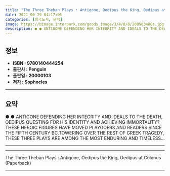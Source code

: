 ```yaml
---
title: "The Three Theban Plays : Antigone, Oedipus the King, Oedipus at Colonus (Paperback)"
date: 2021-06-29 04:17:05
categories: [외국도서, 문학]
image: https://bimage.interpark.com/goods_image/3/4/0/8/200983408s.jpg
description: ● ● ANTIGONE DEFENDING HER INTEGRITY AND IDEALS TO THE DEATH, OEDIPUS QUESTING FOR HIS IDENTITY AND ACHIEVING IMMORTALITY?THESE HEROIC FIGURES HAVE MOVED PLAY
---
```


## **정보**

- **ISBN : 9780140444254**
- **출판사 : Penguin**
- **출판일 : 20000103**
- **저자 : Sophocles**

------



## **요약**

●  ●  ANTIGONE DEFENDING HER INTEGRITY AND IDEALS TO THE DEATH, OEDIPUS QUESTING FOR HIS IDENTITY AND ACHIEVING IMMORTALITY?THESE HEROIC FIGURES HAVE MOVED PLAYGOERS AND READERS SINCE THE FIFTH CENTURY BC.TOWERING OVER THE REST OF GREEK TRAGEDY, THESE THREE PLAYS ARE AMONG THE MOST ENDURING AND TIMELESS... 

------



------


The Three Theban Plays : Antigone, Oedipus the King, Oedipus at Colonus (Paperback) 

------


